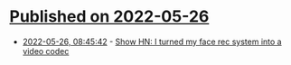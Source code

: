 # [Published on 2022-05-26](index.md)

* [2022-05-26, 08:45:42](https://news.ycombinator.com/item?id=31516108) - [Show HN: I turned my face rec system into a video codec](https://vertigo.ai/focus/)
